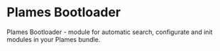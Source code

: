 # Plames Bootloader

Plames Bootloader - module for automatiс search, configurate and init modules in your Plames bundle.
